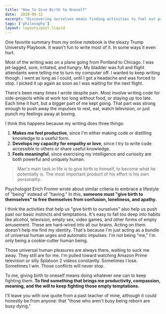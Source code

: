 ```yaml
---
title: "How to Give Birth to Oneself"
date:  2018-09-12
excerpt: "Discovering ourselves means finding activities to fuel our productivity, empathy, and sense of empathy."
tags: ['philosophy']
layout: layouts/post.liquid
---
```


One favorite summary from my online notebook is the sleazy Trump University Playbook. It wasn't fun to write most of it. In some ways it even hurt.

Most of the writing was on a plane going from Portland to Chicago. I was jet-lagged, sore, irritated, and hungry. My bladder was full and flight attendants were telling me to turn my computer off. I wanted to keep writing though. I went as long as I could, until I got a headache and was forced to stop. I picked it up again as soon as I was waiting for the next flight.

There's been many times I wrote despite pain. Most involve writing code for side-projects while at work too long without food, or staying up too late. Each time it hurt, but a bigger part of me kept going. That part was strong enough to push away the impulses to rest, eat, watch television, or just punch my feelings away at boxing.

I think this happens because my writing does three things:

1. **Makes me feel productive**, since I'm either making code or distilling knowledge to a useful form.
3. **Develops my capacity for empathy or love**, since I try to write code accessible to others or share useful knowledge.
2. **Feels meaningful**, since exercising my intelligence and curiosity are both powerful and uniquely human.

> Man's main task in life is to give birth to himself, to become what he potentially is. The most important product of his effort is his own personality.

Psychologist Erich Fromm wrote about similar criteria to embrace a lifestyle of "being" instead of "having." In this, **someone must "give birth to themselves" to free themselves from confusion, loneliness, and apathy.**

I think the activities that help us "give birth to ourselves" also help us push past our basic instincts and temptations. It's easy to fall too deep into habits like alcohol, television, empty sex, video games, and other forms of empty amusement. These are hard-wired into all our brains. Acting on them doesn't help me find my identity. That's because I'm just acting as a bundle of universal human urges and automatic impulses. I'm not being "me," I'm only being a cookie-cutter human being.

Those universal human pleasures are always there, waiting to suck me away. They still are for me. I'm pulled toward watching Amazon Prime television or silly Splatoon 2 videos constantly. Sometimes I lose. Sometimes I win. Those conflicts will never stop.

To me, giving birth to oneself means doing whatever one can to keep fighting them. **To find something that brings me productivity, compassion, meaning, and the will to keep fighting those empty temptations.**

I'll leave you with one quote from a past teacher of mine, although it could honestly be from anyone: that "those who aren't busy being reborn are busy dying."
